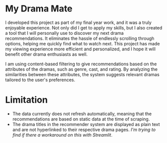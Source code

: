 # My Drama Mate

I developed this project as part of my final year work, and it was a truly enjoyable experience. Not only did I get to apply my skills, but I also created a tool that I will personally use to discover my next drama recommendations. It eliminates the hassle of endlessly scrolling through options, helping me quickly find what to watch next. This project has made my viewing experience more efficient and personalized, and I hope it will benefit other drama enthusiasts as well.

I am using content-based filtering to give recommendations based on the attributes of the dramas, such as genre, cast, and rating. By analyzing the similarities between these attributes, the system suggests relevant dramas tailored to the user's preferences.

# Limitation 

- The data currently does not refresh automatically, meaning that the recommendations are based on static data at the time of scraping.
- The drama titles in the recommender system are displayed as plain text and are not hyperlinked to their respective drama pages. *I'm trying to find if there a workaround on this with Streamlit*.
